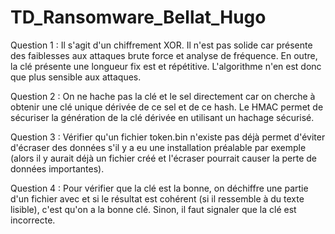 # TD_Ransomware_Bellat_Hugo

Question 1 :
Il s'agit d'un chiffrement XOR. Il n'est pas solide car présente des faiblesses aux attaques brute force et analyse de fréquence. En outre, la clé présente une longueur fix est et répétitive. L'algorithme n'en est donc que plus sensible aux attaques.

Question 2 :
On ne hache pas la clé et le sel directement car on cherche à obtenir une clé unique dérivée de ce sel et de ce hash. Le HMAC permet de sécuriser la génération de la clé dérivée en utilisant un hachage sécurisé.

Question 3 :
Vérifier qu'un fichier token.bin n'existe pas déjà permet d'éviter d'écraser des données s'il y a eu une installation préalable par exemple (alors il y aurait déjà un fichier créé et l'écraser pourrait causer la perte de données importantes).

Question 4 :
Pour vérifier que la clé est la bonne, on déchiffre une partie d'un fichier avec et si le résultat est cohérent (si il ressemble à du texte lisible), c'est qu'on a la bonne clé. Sinon, il faut signaler que la clé est incorrecte.